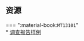 ## 资源  
=== ":material-book:`MT13101`"  
    * [调查报告样例](https://api.mir6.com/api/lanzou?url=https://cqu-openlib.lanzout.com/irXVs2fv2mib&down=true)  